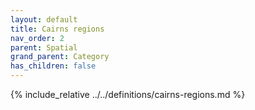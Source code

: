 ```yaml
---
layout: default
title: Cairns regions
nav_order: 2
parent: Spatial
grand_parent: Category
has_children: false
---
```

{% include_relative ../../definitions/cairns-regions.md %}
